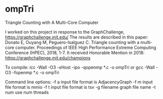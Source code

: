 # ompTri
Triangle Counting with A Multi-Core Computer

I worked on this project in response to the GraphChallenge, https://graphchallenge.mit.edu/
The results are described in this paper:
Donato E, Ouyang M, Peguero-Isalguez C.  Triangle counting with a multi-core computer.  Proceedings of IEEE High Performance Extreme Computing Conference (HPEC), 2018, 1-7.
It received Honorable Mention in 2018: https://graphchallenge.mit.edu/champions

To compile:
  icc -Wall -O3 -xHost -ipo -qopenmp *.c -o ompTri
or
  gcc -Wall -O3 -fopenmp *.c -o ompTri

Command line options:
-f a
  input file format is AdjacencyGraph
-f m
  input file format is mmio
-f t
  input file format is tsv
-g filename
  graph file name
-t num
  use num threads
